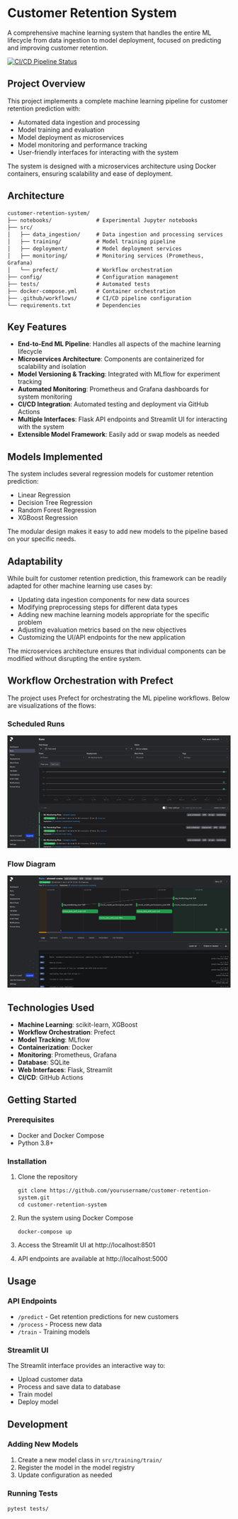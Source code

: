 # Customer Retention System

A comprehensive machine learning system that handles the entire ML lifecycle from data ingestion to model deployment, focused on predicting and improving customer retention.

[![CI/CD Pipeline Status](https://github.com/yourusername/customer-retention-system/workflows/CI-CD/badge.svg)](https://github.com/yourusername/customer-retention-system/actions)

## Project Overview

This project implements a complete machine learning pipeline for customer retention prediction with:

- Automated data ingestion and processing
- Model training and evaluation
- Model deployment as microservices
- Model monitoring and performance tracking
- User-friendly interfaces for interacting with the system

The system is designed with a microservices architecture using Docker containers, ensuring scalability and ease of deployment.

## Architecture

```
customer-retention-system/
├── notebooks/              # Experimental Jupyter notebooks
├── src/
│   ├── data_ingestion/     # Data ingestion and processing services
│   ├── training/           # Model training pipeline
│   ├── deployment/         # Model deployment services
│   ├── monitoring/         # Monitoring services (Prometheus, Grafana)
│   └── prefect/            # Workflow orchestration
├── config/                 # Configuration management
├── tests/                  # Automated tests
├── docker-compose.yml      # Container orchestration
├── .github/workflows/      # CI/CD pipeline configuration
└── requirements.txt        # Dependencies
```

## Key Features

- **End-to-End ML Pipeline**: Handles all aspects of the machine learning lifecycle
- **Microservices Architecture**: Components are containerized for scalability and isolation
- **Model Versioning & Tracking**: Integrated with MLflow for experiment tracking
- **Automated Monitoring**: Prometheus and Grafana dashboards for system monitoring
- **CI/CD Integration**: Automated testing and deployment via GitHub Actions
- **Multiple Interfaces**: Flask API endpoints and Streamlit UI for interacting with the system
- **Extensible Model Framework**: Easily add or swap models as needed

## Models Implemented

The system includes several regression models for customer retention prediction:
- Linear Regression
- Decision Tree Regression
- Random Forest Regression
- XGBoost Regression

The modular design makes it easy to add new models to the pipeline based on your specific needs.

## Adaptability

While built for customer retention prediction, this framework can be readily adapted for other machine learning use cases by:
- Updating data ingestion components for new data sources
- Modifying preprocessing steps for different data types
- Adding new machine learning models appropriate for the specific problem
- Adjusting evaluation metrics based on the new objectives
- Customizing the UI/API endpoints for the new application

The microservices architecture ensures that individual components can be modified without disrupting the entire system.

## Workflow Orchestration with Prefect

The project uses Prefect for orchestrating the ML pipeline workflows. Below are visualizations of the flows:

### Scheduled Runs
![Prefect Scheduled Runs](./assets/runs.png)

### Flow Diagram
![Prefect Flow Diagram](./assets/flow.png)


## Technologies Used

- **Machine Learning**: scikit-learn, XGBoost
- **Workflow Orchestration**: Prefect
- **Model Tracking**: MLflow
- **Containerization**: Docker
- **Monitoring**: Prometheus, Grafana
- **Database**: SQLite
- **Web Interfaces**: Flask, Streamlit
- **CI/CD**: GitHub Actions

## Getting Started

### Prerequisites
- Docker and Docker Compose
- Python 3.8+

### Installation
1. Clone the repository
   ```
   git clone https://github.com/yourusername/customer-retention-system.git
   cd customer-retention-system
   ```

2. Run the system using Docker Compose
   ```
   docker-compose up
   ```

3. Access the Streamlit UI at http://localhost:8501

4. API endpoints are available at http://localhost:5000

## Usage

### API Endpoints
- `/predict` - Get retention predictions for new customers
- `/process` - Process new data
- `/train` - Training models

### Streamlit UI
The Streamlit interface provides an interactive way to:
- Upload customer data
- Process and save data to database
- Train model
- Deploy model

## Development

### Adding New Models
1. Create a new model class in `src/training/train/`
2. Register the model in the model registry
3. Update configuration as needed

### Running Tests
```
pytest tests/
```
